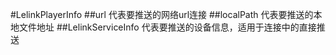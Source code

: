 #LelinkPlayerInfo
##url
代表要推送的网络url连接
##localPath
代表要推送的本地文件地址
##LelinkServiceInfo
代表要推送的设备信息，适用于连接中的直接推送